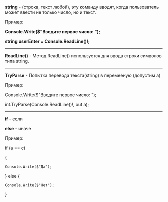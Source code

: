 **string** - (строка, текст любой), эту команду вводят, когда пользователь может ввести не только число, но и текст.

Пример: 

**Console.Write($"Введите первое число: ");**

**string userEnter = Console.ReadLine()!;**

---------------------------------

**ReadLine()** - Метод ReadLine() используется для ввода строки символов типа string.

-----

**TryParse** - Попытка перевода текста(string) в перемееную (допустим а) 

Пример:

Console.Write($"Введите первое число: ");

int.TryParse(Console.ReadLine()!, out a);

---
__if__ - если

__else__ - иначе

Пример:

if (a == c)

{

    Console.Write($"Да");
}
else
{

    Console.Write($"Нет");
}

